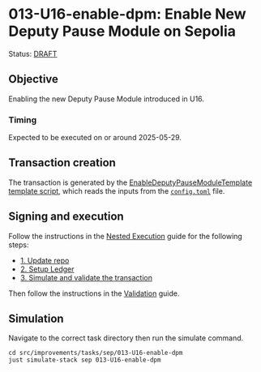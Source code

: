 # 013-U16-enable-dpm: Enable New Deputy Pause Module on Sepolia

Status: [DRAFT]()

## Objective

Enabling the new Deputy Pause Module introduced in U16.

### Timing

Expected to be executed on or around 2025-05-29.

## Transaction creation

The transaction is generated by the [EnableDeputyPauseModuleTemplate template script](../../../template/EnableDeputyPauseModuleTemplate.sol),
which reads the inputs from the [`config.toml`](./config.toml) file.

## Signing and execution

Follow the instructions in the [Nested Execution](../../../NESTED.md) guide for the following steps:

- [1. Update repo](../../../NESTED.md#1-update-repo)
- [2. Setup Ledger](../../../NESTED.md#2-setup-ledger)
- [3. Simulate and validate the transaction](../../../NESTED.md#3-simulate-and-validate-the-transaction)

Then follow the instructions in the [Validation](./VALIDATION.md) guide.

## Simulation

Navigate to the correct task directory then run the simulate command.
```
cd src/improvements/tasks/sep/013-U16-enable-dpm
just simulate-stack sep 013-U16-enable-dpm
```
